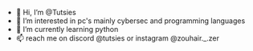 - 👋 Hi, I’m @Tutsies
- 👀 I’m interested in pc's mainly cybersec and programming languages
- 🌱 I’m currently learning python
- 📫 reach me on discord @tutsies or instagram @zouhair._.zer

<!---
Tutsies/Tutsies is a ✨ special ✨ repository because its `README.md` (this file) appears on your GitHub profile.
You can click the Preview link to take a look at your changes.
--->
